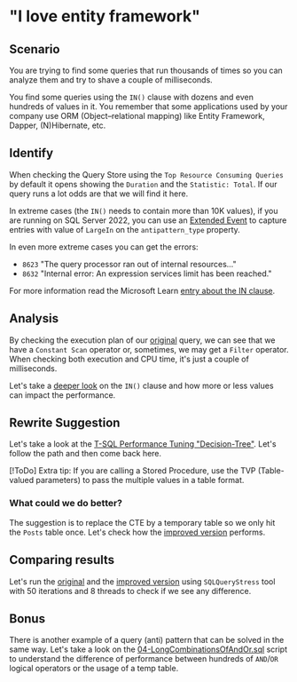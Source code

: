 # "I love entity framework"

## Scenario

You are trying to find some queries that run thousands of times so you can analyze them and try to shave a couple of milliseconds.

You find some queries using the `IN()` clause with dozens and even hundreds of values in it.
You remember that some applications used by your company use ORM (Object–relational mapping) like Entity Framework, Dapper, (N)Hibernate, etc.

## Identify

When checking the Query Store using the `Top Resource Consuming Queries` by default it opens showing the `Duration` and the `Statistic: Total`. If our query runs a lot odds are that we will find it here.

In extreme cases (the `IN()` needs to contain more than 10K values), if you are running on SQL Server 2022, you can use an [Extended Event](..\XE\query_antipattern_xe.sql) to capture entries with value of `LargeIn` on the `antipattern_type` property.

In even more extreme cases you can get the errors:

- `8623` "The query processor ran out of internal resources..."
- `8632` "Internal error: An expression services limit has been reached."

For more information read the Microsoft Learn [entry about the IN clause](https://learn.microsoft.com/en-us/sql/t-sql/language-elements/in-transact-sql?view=sql-server-ver16).

## Analysis

By checking the execution plan of our [original](01-Original.sql) query, we can see that we have a `Constant Scan` operator or, sometimes, we may get a `Filter` operator. 
When checking both execution and CPU time, it's just a couple of milliseconds.

Let's take a [deeper look](02-AnalyzeInMoreDetail.sql) on the `IN()` clause and how more or less values can impact the performance.

## Rewrite Suggestion

Let's take a look at the [T-SQL Performance Tuning "Decision-Tree"](https://github.com/ClaudioESSilva/TSQLPerformanceTuning/blob/main/Flowcharts/T-SQLQueryPerformanceTuning.md).
Let's follow the path and then come back here.

[!ToDo] Extra tip: If you are calling a Stored Procedure, use the TVP (Table-valued parameters) to pass the multiple values in a table format.

### What could we do better?

The suggestion is to replace the CTE by a temporary table so we only hit the `Posts` table once.
Let's check how the [improved version](03-ImprovedVersion.sql) performs.

## Comparing results

Let's run the [original](01-Original.sql) and the [improved version](03-ImprovedVersion.sql) using `SQLQueryStress` tool with 50 iterations and 8 threads to check if we see any difference.

## Bonus

There is another example of a query (anti) pattern that can be solved in the same way.
Let's take a look on the [04-LongCombinationsOfAndOr.sql](04-LongCombinationsOfAndOr.sql) script to understand the difference of performance between hundreds of `AND`/`OR` logical operators or the usage of a temp table.
